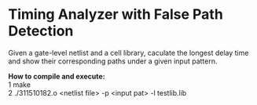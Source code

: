 # Timing Analyzer with False Path Detection
Given a gate-level netlist and a cell library, caculate the longest delay time and show their corresponding paths under a given input pattern.


**How to compile and execute:**  
  1 make  
  2 ./311510182.o \<netlist file\> -p \<input pat\> -l testlib.lib  

